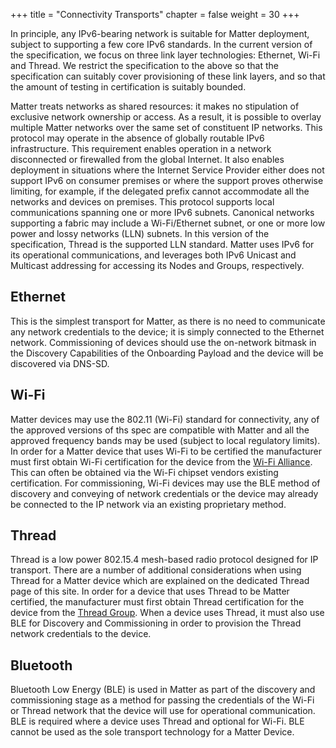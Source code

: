 +++
title = "Connectivity Transports"
chapter = false
weight = 30
+++

In principle, any IPv6-bearing network is suitable for Matter deployment, subject to supporting a few core IPv6 standards. In the current version of the specification, we focus on three link layer technologies: Ethernet, Wi-Fi and Thread. We restrict the specification to the above so that the specification can suitably cover provisioning of these link layers, and so that the amount of testing in certifica­tion is suitably bounded.

Matter treats networks as shared resources: it makes no stipulation of exclusive network owner­ship or access. As a result, it is possible to overlay multiple Matter networks over the same set of constituent IP networks.
This protocol may operate in the absence of globally routable IPv6 infrastructure. This requirement enables operation in a network disconnected or firewalled from the global Internet. It also enables deployment in situations where the Internet Service Provider either does not support IPv6 on con­sumer premises or where the support proves otherwise limiting, for example, if the delegated pre­fix cannot accommodate all the networks and devices on premises.
This protocol supports local communications spanning one or more IPv6 subnets. Canonical net­works supporting a fabric may include a Wi-Fi/Ethernet subnet, or one or more low power and lossy networks (LLN) subnets. In this version of the specification, Thread is the supported LLN standard.
Matter uses IPv6 for its operational communications, and leverages both IPv6 Unicast and Multicast addressing for accessing its Nodes and Groups, respectively.


## Ethernet

This is the simplest transport for Matter, as there is no need to communicate any network credentials to the device; it is simply connected to the Ethernet network.
Commissioning of devices should use the on-network bitmask in the Discovery Capabilities of the Onboarding Payload and the device will be discovered via DNS-SD.

## Wi-Fi

Matter devices may use the 802.11 (Wi-Fi) standard for connectivity, any of the approved versions of ths spec are compatible with Matter and all the approved frequency bands may be used (subject to local regulatory limits).
In order for a Matter device that uses Wi-Fi to be certified the manufacturer must first obtain Wi-Fi certification for the device from the [Wi-Fi Alliance](https://www.wi-fi.org/certification).
This can often be obtained via the Wi-Fi chipset vendors existing certification.
For commissioning, Wi-Fi devices may use the BLE method of discovery and conveying of network credentials or the device may already be connected to the IP network via an existing proprietary method.

## Thread

Thread is a low power 802.15.4 mesh-based radio protocol designed for IP transport. There are a number of additional considerations when using Thread for a Matter device which are explained on the dedicated Thread page of this site.
In order for a device that uses Thread to be Matter certified, the manufacturer must first obtain Thread certification for the device from the [Thread Group](https://www.threadgroup.org/What-is-Thread/Certification).
When a device uses Thread, it must also use BLE for Discovery and Commissioning in order to provision the Thread network credentials to the device.

## Bluetooth

Bluetooth Low Energy (BLE) is used in Matter as part of the discovery and commissioning stage as a method for passing the credentials of the Wi-Fi or Thread network that the device will use for operational communication. BLE is required where a device uses Thread and optional for Wi-Fi.
BLE cannot be used as the sole transport technology for a Matter Device.
